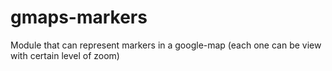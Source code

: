 gmaps-markers
=============

Module that can represent markers in a google-map (each one can be view with certain level of zoom)
